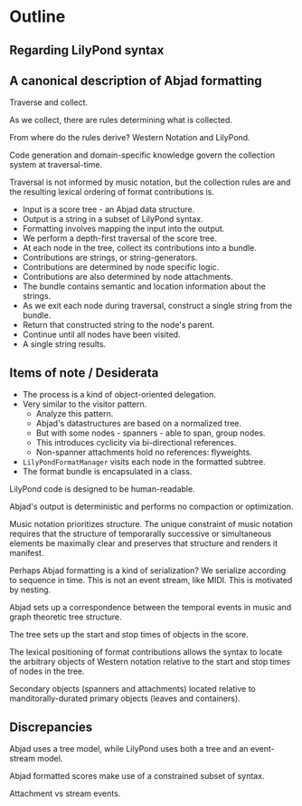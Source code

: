 # Outline

## Regarding LilyPond syntax



## A canonical description of Abjad formatting

Traverse and collect.

As we collect, there are rules determining what is collected.

From where do the rules derive? Western Notation and LilyPond.

Code generation and domain-specific knowledge govern the collection system at traversal-time.

Traversal is not informed by music notation, but the collection rules are and the resulting lexical ordering of format contributions is.

- Input is a score tree - an Abjad data structure.
- Output is a string in a subset of LilyPond syntax.
- Formatting involves mapping the input into the output.
- We perform a depth-first traversal of the score tree.
- At each node in the tree, collect its contributions into a bundle.
- Contributions are strings, or string-generators.
- Contributions are determined by node specific logic.
- Contributions are also determined by node attachments.
- The bundle contains semantic and location information about the strings.
- As we exit each node during traversal, construct a single string from the bundle.
- Return that constructed string to the node's parent.
- Continue until all nodes have been visited.
- A single string results.

## Items of note / Desiderata

- The process is a kind of object-oriented delegation.
- Very similar to the visitor pattern.
  - Analyze this pattern.
  - Abjad's datastructures are based on a normalized tree.
  - But with some nodes - spanners - able to span, group nodes.
  - This introduces cyclicity via bi-directional references.
  - Non-spanner attachments hold no references: flyweights.
- `LilyPondFormatManager` visits each node in the formatted subtree.
- The format bundle is encapsulated in a class.

LilyPond code is designed to be human-readable.

Abjad's output is deterministic and performs no compaction or optimization.

Music notation prioritizes structure. The unique constraint of music notation requires that the structure of temporarally successive or simultaneous elements be maximally clear and preserves that structure and renders it manifest.

Perhaps Abjad formatting is a kind of serialization? We serialize according to sequence in time. This is not an event stream, like MIDI. This is motivated by nesting.

Abjad sets up a correspondence between the temporal events in music and graph theoretic tree structure.

The tree sets up the start and stop times of objects in the score.

The lexical positioning of format contributions allows the syntax to locate the arbitrary objects of Western notation relative to the start and stop times of nodes in the tree.

Secondary objects (spanners and attachments) located relative to manditorally-durated primary objects (leaves and containers).

## Discrepancies

Abjad uses a tree model, while LilyPond uses both a tree and an event-stream model.

Abjad formatted scores make use of a constrained subset of syntax.

Attachment vs stream events.

